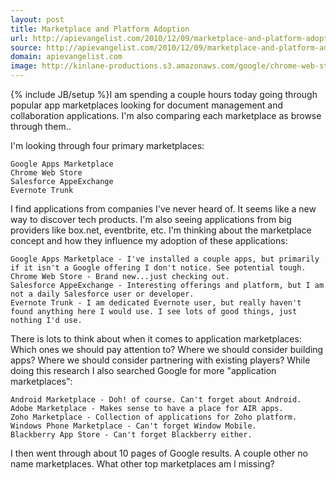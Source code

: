 ```yaml
---
layout: post
title: Marketplace and Platform Adoption
url: http://apievangelist.com/2010/12/09/marketplace-and-platform-adoption/
source: http://apievangelist.com/2010/12/09/marketplace-and-platform-adoption/
domain: apievangelist.com
image: http://kinlane-productions.s3.amazonaws.com/google/chrome-web-store.jpg
---
```

{% include JB/setup %}I am spending a couple hours today going through popular app marketplaces looking for document management and collaboration applications. I'm also comparing each marketplace as browse through them..

I'm looking through four primary marketplaces:

	Google Apps Marketplace
	Chrome Web Store
	Salesforce AppeExchange
	Evernote Trunk

I find applications from companies I've never heard of. It seems like a new way to discover tech products. I'm also seeing applications from big providers like box.net, eventbrite, etc.
I'm thinking about the marketplace concept and how they influence my adoption of these applications:

	Google Apps Marketplace - I've installed a couple apps, but primarily if it isn't a Google offering I don't notice. See potential tough.
	Chrome Web Store - Brand new...just checking out.
	Salesforce AppeExchange - Interesting offerings and platform, but I am not a daily Salesforce user or developer.
	Evernote Trunk - I am dedicated Evernote user, but really haven't found anything here I would use. I see lots of good things, just nothing I'd use.

There is lots to think about when it comes to application marketplaces: Which ones we should pay attention to? Where we should consider building apps? Where we should consider partnering with existing players?
While doing this research I also searched Google for more "application marketplaces":

	Android Marketplace - Doh! of course. Can't forget about Android.
	Adobe Marketplace - Makes sense to have a place for AIR apps.
	Zoho Marketplace - Collection of applications for Zoho platform.
	Windows Phone Marketplace - Can't forget Window Mobile.
	Blackberry App Store - Can't forget Blackberry either.

I then went through about 10 pages of Google results. A couple other no name marketplaces. What other top marketplaces am I missing?